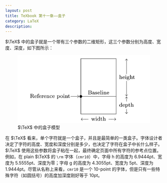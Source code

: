 ```yaml
---
layout: post
title: TeXbook 第十一章——盒子
category: LaTeX
description: 
---
```


$\TeX$ 中的盒子就是一个带有三个参数的二维矩形，这三个参数分别为高度、宽度、深度，如下图所示：

<figure>
  <img src="../images/texbook-chapter11/box-demo.png" alt="box-demo" class="invert" style="max-width: 100%;">
  <figcaption markdown="span">$\TeX$ 中的盒子模型</figcaption>
</figure>

在 $\TeX$ 看来，单个字符就是一个盒子，并且是最简单的一类盒子。字体设计者决定了字符的高度、宽度和深度分别是多少，也决定了字符在盒子中长什么样子。$\TeX$ 使用这些参数将盒子粘在一起，最终确定页面中所有字符的参考点位置。例如，在 plain $\TeX$ 的 `\rm` 字体（`cmr10`）中，字母 h 的高度为 6.9444pt、宽度为 5.5555pt、深度为零；字母 g 的高度为 4.3055pt、宽度为 5pt、深度为 1.9444pt。尽管从名称上来看，`cmr10` 是一个 10-point 的字体，但是只有一些特殊字符（如圆括号）的高度加深度刚好等于 10pt。